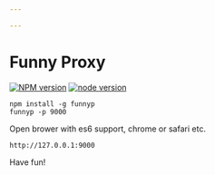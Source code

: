 ```yaml
---

---
```

# Funny Proxy

[![NPM version][npm-image]][npm-url]
[![node version][node-image]][node-url]

[npm-image]: https://img.shields.io/npm/v/npm.svg
[npm-url]: https://npmjs.org/package/anyproxy
[node-image]: https://img.shields.io/badge/node->=4.0.0-brightgreen.svg
[node-url]: http://nodejs.org/download/

```
npm install -g funnyp
funnyp -p 9000
```
Open brower with es6 support, chrome or safari etc.

```
http://127.0.0.1:9000
```

Have fun!